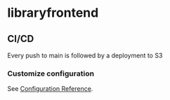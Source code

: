 # libraryfrontend

## CI/CD

Every push to main is followed by a deployment to S3

### Customize configuration
See [Configuration Reference](https://cli.vuejs.org/config/).
